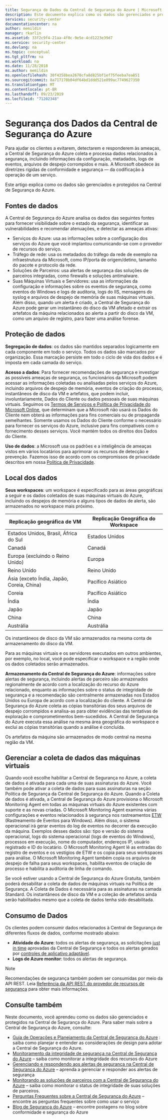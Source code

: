 ```yaml
---
title: Segurança de Dados da Central de Segurança do Azure | Microsoft Docs
description: Este documento explica como os dados são gerenciados e protegidos na Central de Segurança do Azure.
services: security-center
documentationcenter: na
author: memildin
manager: rkarlin
ms.assetid: 33f2c9f4-21aa-4f0c-9e5e-4cd1223e39d7
ms.service: security-center
ms.devlang: na
ms.topic: conceptual
ms.tgt_pltfrm: na
ms.workload: na
ms.date: 11/28/2018
ms.author: memildin
ms.openlocfilehash: 30f4358bea2670cfa8d825bf1ef75feeba7ea851
ms.sourcegitcommit: 8a717170b04df64bd1ddd521e899ac7749627350
ms.translationtype: MT
ms.contentlocale: pt-BR
ms.lasthandoff: 09/23/2019
ms.locfileid: "71202348"
---
```

# <a name="azure-security-center-data-security"></a>Segurança dos Dados da Central de Segurança do Azure
Para ajudar os clientes a evitarem, detectarem e responderem às ameaças, a Central de Segurança do Azure coleta e processa dados relacionados à segurança, incluindo informações da configuração, metadados, logs de eventos, arquivos de despejo corrompidos e mais. A Microsoft obedece às diretrizes rígidas de conformidade e segurança — da codificação à operação de um serviço.

Este artigo explica como os dados são gerenciados e protegidos na Central de Segurança do Azure.

## <a name="data-sources"></a>Fontes de dados
A Central de Segurança do Azure analisa os dados das seguintes fontes para fornecer visibilidade sobre o estado da segurança, identificar as vulnerabilidades e recomendar atenuações, e detectar as ameaças ativas:

- Serviços do Azure: usa as informações sobre a configuração dos serviços do Azure que você implantou comunicando-se com o provedor de recursos do serviço.
- Tráfego de rede: usa os metadados do tráfego da rede de exemplo na infraestrutura da Microsoft, como IP/porta de origem/detino, tamanho do pacote e protocolo da rede.
- Soluções de Parceiros: usa alertas de segurança das soluções de parceiros integradas, como firewalls e soluções antimalware.
- Suas Máquinas Virtuais e Servidores: usa as informações da configuração e informações sobre os eventos de segurança, como eventos do Windows e logs de auditoria, logs do IIS, mensagens do syslog e arquivos de despejo de memória de suas máquinas virtuais. Além disso, quando um alerta é criado, a Central de Segurança do Azure pode gerar um instantâneo do disco da VM afetado e extrair os artefatos da máquina relacionados ao alerta a partir do disco da VM, como um arquivo de registro, para fazer uma análise forense.


## <a name="data-protection"></a>Proteção de dados
**Segregação de dados**: os dados são mantidos separados logicamente em cada componente em todo o serviço. Todos os dados são marcados por organização. Essa marcação persiste em todo o ciclo de vida dos dados e é imposta em cada camada do serviço.

**Acesso a dados**: Para fornecer recomendações de segurança e investigar as possíveis ameaças de segurança, os funcionários da Microsoft podem acessar as informações coletadas ou analisadas pelos serviços do Azure, incluindo arquivos de despejo de memória, eventos de criação do processo, instantâneos de disco da VM e artefatos, que podem incluir, involuntariamente, Dados do Cliente ou dados pessoais de suas máquinas virtuais. Seguimos os [Termos de Serviços e Política de Privacidade do Microsoft Online](https://www.microsoftvolumelicensing.com/DocumentSearch.aspx?Mode=3&DocumentTypeId=31), que determinam que a Microsoft não usará os Dados do Cliente nem obterá as informações para fins comerciais ou de propaganda semelhantes. Somente usamos os Dados do Cliente conforme o necessário para fornecer os serviços do Azure, inclusive para fins compatíveis com o fornecimento desses serviços. Você mantém todos os direitos dos Dados do Cliente.

**Uso de dados**: a Microsoft usa os padrões e a inteligência de ameaças vistos em vários locatários para aprimorar os recursos de detecção e prevenção. Fazemos isso de acordo com os compromissos de privacidade descritos em nossa [Política de Privacidade](https://www.microsoft.com/privacystatement/en-us/OnlineServices/Default.aspx).

## <a name="data-location"></a>Local dos dados

**Seus workspaces**: um workspace é especificado para as áreas geográficas a seguir e os dados coletados de suas máquinas virtuais do Azure, incluindo os despejos de memória e alguns tipos de dados de alerta, são armazenados no workspace mais próximo.

| Replicação geográfica de VM                              | Replicação Geográfica do Workspace |
|-------------------------------------|---------------|
| Estados Unidos, Brasil, África do Sul | Estados Unidos |
| Canadá                              | Canadá        |
| Europa (excluindo o Reino Unido)   | Europa        |
| Reino Unido                      | Reino Unido |
| Ásia (exceto Índia, Japão, Coreia, China)   | Pacífico Asiático  |
| Coreia                              | Pacífico Asiático  |
| Índia                               | Índia         |
| Japão                               | Japão         |
| China                               | China         |
| Austrália                           | Austrália     |


Os instantâneos de disco da VM são armazenados na mesma conta de armazenamento do disco da VM.

Para as máquinas virtuais e os servidores executados em outros ambientes, por exemplo, no local, você pode especificar o workspace e a região onde os dados coletados serão armazenados.

**Armazenamento da Central de Segurança do Azure**: informações sobre alertas de segurança, incluindo alertas de parceiro são armazenados regionalmente de acordo com a localização do recurso do Azure relacionado, enquanto as informações sobre o status de integridade de segurança e a recomendação são centralmente armazenadas nos Estados Unidos ou Europa de acordo com a localização do cliente.
A Central de Segurança do Azure coleta as cópias transitórias dos seus arquivos de despejo corrompidos e analisa-as para obter evidências das tentativas de exploração e comprometimentos bem-sucedidos. A Central de Segurança do Azure executa essa análise na mesma área geográfica do workspace e exclui as cópias transitórias quando a análise é concluída.

Os artefatos da máquina são armazenados de modo central na mesma região da VM.


## <a name="managing-data-collection-from-virtual-machines"></a>Gerenciar a coleta de dados das máquinas virtuais

Quando você escolhe habilitar a Central de Segurança no Azure, a coleta de dados é ativada para cada uma de suas assinaturas do Azure. Você também pode ativar a coleta de dados para suas assinaturas na seção Política de Segurança da Central de Segurança do Azure. Quando a Coleta de dados é ativada, a Central de Segurança do Azure provisiona o Microsoft Monitoring Agent em todas as máquinas virtuais do Azure existentes com suporte e as novas criadas.
O Microsoft Monitoring Agent examina várias configurações e eventos relacionados à segurança nos rastreamentos [ETW](https://msdn.microsoft.com/library/windows/desktop/bb968803.aspx) (Rastreamento de Eventos para Windows). Além disso, o sistema operacional irá gerar eventos do log de eventos no decorrer da execução da máquina. Exemplos desses dados são: tipo e versão do sistema operacional, logs do sistema operacional (logs de eventos do Windows), processos em execução, nome do computador, endereços IP, usuário registrado e ID do locatário. O Microsoft Monitoring Agent lê as entradas do registro de eventos e os vestígios de ETW e os copia para seus workspaces para análise. O Microsoft Monitoring Agent também copia os arquivos de despejo de falha para seus workspaces, habilita eventos de criação de processo e habilita a auditoria de linha de comando.

Se você estiver usando a Central de Segurança do Azure Gratuita, também poderá desabilitar a coleta de dados de máquinas virtuais na Política de Segurança. A Coleta de Dados é necessária para as assinaturas na camada Standard. Os instantâneos de disco da VM e a coleção de artefatos ainda serão habilitados mesmo que a coleta de dados tenha sido desabilitada.

## <a name="data-consumption"></a>Consumo de Dados

Os clientes podem consumir dados relacionados à Central de Segurança de diferentes fluxos de dados, conforme mostrado abaixo:

* **Atividade do Azure**: todos os alertas de segurança, as solicitações [just in time](https://docs.microsoft.com/azure/security-center/security-center-just-in-time) aprovadas da Central de Segurança e todos os alertas gerados por [controles de aplicativo adaptável](https://docs.microsoft.com/azure/security-center/security-center-adaptive-application).
* **Logs de Azure monitor**: todos os alertas de segurança.


> [!NOTE]
> Recomendações de segurança também podem ser consumidas por meio da API REST. Leia [Referência da API REST do provedor de recursos de segurança](https://msdn.microsoft.com/library/mt704034(Azure.100).aspx) para obter mais informações.

## <a name="see-also"></a>Consulte também
Neste documento, você aprendeu como os dados são gerenciados e protegidos na Central de Segurança do Azure. Para saber mais sobre a Central de Segurança do Azure, consulte:

* [Guia de Operações e Planejamento da Central de Segurança do Azure](security-center-planning-and-operations-guide.md) : saiba como planejar e entender as considerações de design para adotar a Central de Segurança do Azure.
* [Monitoramento da integridade de segurança na Central de Segurança do Azure](security-center-monitoring.md) – saiba como monitorar a integridade dos recursos do Azure
* [Gerenciando e respondendo aos alertas de segurança na Central de Segurança do Azure](security-center-managing-and-responding-alerts.md) – aprenda a gerenciar e responder aos alertas de segurança
* [Monitorando as soluções de parceiros com a Central de Segurança do Azure](security-center-partner-solutions.md) – saiba como monitorar o status de integridade de suas soluções de parceiros.
* [Perguntas Frequentes sobre a Central de Segurança do Azure](security-center-faq.md) – encontre as perguntas frequentes sobre como usar o serviço
* [Blog de Segurança do Azure](https://blogs.msdn.com/b/azuresecurity/) – encontre postagens no blog sobre conformidade e segurança do Azure
